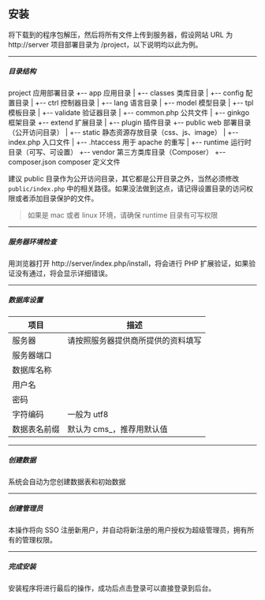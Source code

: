 ## 安装

将下载到的程序包解压，然后将所有文件上传到服务器，假设网站 URL 为 http://server 项目部署目录为 /project，以下说明均以此为例。

----------

##### 目录结构

  project 应用部署目录
  +-- app                    应用目录
  |   +-- classes            类库目录
  |   +-- config             配置目录
  |   +-- ctrl               控制器目录
  |   +-- lang               语言目录
  |   +-- model              模型目录
  |   +-- tpl                模板目录
  |   +-- validate           验证器目录
  |   +-- common.php         公共文件
  |
  +-- ginkgo                 框架目录
  +-- extend                 扩展目录
  |   +-- plugin             插件目录
  +-- public                 web 部署目录（公开访问目录）
  |   +-- static             静态资源存放目录（css、js、image）
  |   +-- index.php          入口文件
  |   +-- .htaccess          用于 apache 的重写
  |
  +-- runtime                运行时目录（可写、可设置）
  +-- vendor                 第三方类库目录（Composer）
  +-- composer.json          composer 定义文件

建议 public 目录作为公开访问目录，其它都是公开目录之外，当然必须修改 `public/index.php` 中的相关路径。如果没法做到这点，请记得设置目录的访问权限或者添加目录保护的文件。

> 如果是 mac 或者 linux 环境，请确保 runtime 目录有可写权限

----------

##### 服务器环境检查

用浏览器打开 http://server/index.php/install，将会进行 PHP 扩展验证，如果验证没有通过，将会显示详细错误。

----------

##### 数据库设置

| 项目 | 描述 |
| - | - |
| 服务器 | 请按照服务器提供商所提供的资料填写 |
| 服务器端口 | |
| 数据库名称 | |
| 用户名 | |
| 密码 | |
| 字符编码 | 一般为 utf8 |
| 数据表名前缀 | 默认为 cms_，推荐用默认值 |

----------

##### 创建数据

系统会自动为您创建数据表和初始数据

----------

##### 创建管理员

本操作将向 SSO 注册新用户，并自动将新注册的用户授权为超级管理员，拥有所有的管理权限。

----------

##### 完成安装

安装程序将进行最后的操作，成功后点击登录可以直接登录到后台。
